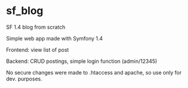 sf_blog
=======

SF 1.4 blog from scratch

Simple web app made with Symfony 1.4

Frontend: view list of post

Backend: CRUD postings, simple login function (admin/12345)

No secure changes were made to .htaccess and apache, so use only for dev. purposes.
